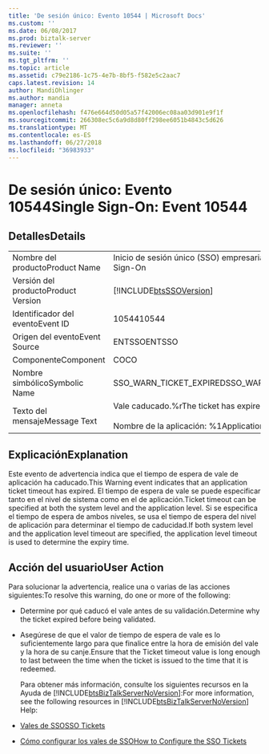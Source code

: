 ```yaml
---
title: 'De sesión único: Evento 10544 | Microsoft Docs'
ms.custom: ''
ms.date: 06/08/2017
ms.prod: biztalk-server
ms.reviewer: ''
ms.suite: ''
ms.tgt_pltfrm: ''
ms.topic: article
ms.assetid: c79e2186-1c75-4e7b-8bf5-f582e5c2aac7
caps.latest.revision: 14
author: MandiOhlinger
ms.author: mandia
manager: anneta
ms.openlocfilehash: f476e664d50d05a57f42006ec08aa03d901e9f1f
ms.sourcegitcommit: 266308ec5c6a9d8d80ff298ee6051b4843c5d626
ms.translationtype: MT
ms.contentlocale: es-ES
ms.lasthandoff: 06/27/2018
ms.locfileid: "36983933"
---
```

# <a name="single-sign-on-event-10544"></a><span data-ttu-id="a2ad2-102">De sesión único: Evento 10544</span><span class="sxs-lookup"><span data-stu-id="a2ad2-102">Single Sign-On: Event 10544</span></span>
## <a name="details"></a><span data-ttu-id="a2ad2-103">Detalles</span><span class="sxs-lookup"><span data-stu-id="a2ad2-103">Details</span></span>  

|                 |                                                            |
|-----------------|------------------------------------------------------------|
|  <span data-ttu-id="a2ad2-104">Nombre del producto</span><span class="sxs-lookup"><span data-stu-id="a2ad2-104">Product Name</span></span>   |                 <span data-ttu-id="a2ad2-105">Inicio de sesión único (SSO) empresarial</span><span class="sxs-lookup"><span data-stu-id="a2ad2-105">Enterprise Single Sign-On</span></span>                  |
| <span data-ttu-id="a2ad2-106">Versión del producto</span><span class="sxs-lookup"><span data-stu-id="a2ad2-106">Product Version</span></span> | [!INCLUDE[btsSSOVersion](../includes/btsssoversion-md.md)] |
|    <span data-ttu-id="a2ad2-107">Identificador del evento</span><span class="sxs-lookup"><span data-stu-id="a2ad2-107">Event ID</span></span>     |                           <span data-ttu-id="a2ad2-108">10544</span><span class="sxs-lookup"><span data-stu-id="a2ad2-108">10544</span></span>                            |
|  <span data-ttu-id="a2ad2-109">Origen del evento</span><span class="sxs-lookup"><span data-stu-id="a2ad2-109">Event Source</span></span>   |                           <span data-ttu-id="a2ad2-110">ENTSSO</span><span class="sxs-lookup"><span data-stu-id="a2ad2-110">ENTSSO</span></span>                           |
|    <span data-ttu-id="a2ad2-111">Componente</span><span class="sxs-lookup"><span data-stu-id="a2ad2-111">Component</span></span>    |                             <span data-ttu-id="a2ad2-112">CO</span><span class="sxs-lookup"><span data-stu-id="a2ad2-112">CO</span></span>                             |
|  <span data-ttu-id="a2ad2-113">Nombre simbólico</span><span class="sxs-lookup"><span data-stu-id="a2ad2-113">Symbolic Name</span></span>  |                  <span data-ttu-id="a2ad2-114">SSO_WARN_TICKET_EXPIRED</span><span class="sxs-lookup"><span data-stu-id="a2ad2-114">SSO_WARN_TICKET_EXPIRED</span></span>                   |
|  <span data-ttu-id="a2ad2-115">Texto del mensaje</span><span class="sxs-lookup"><span data-stu-id="a2ad2-115">Message Text</span></span>   | <span data-ttu-id="a2ad2-116">Vale caducado.%r</span><span class="sxs-lookup"><span data-stu-id="a2ad2-116">The ticket has expired.%r</span></span><br /><br /> <span data-ttu-id="a2ad2-117">Nombre de la aplicación: %1</span><span class="sxs-lookup"><span data-stu-id="a2ad2-117">Application Name: %1</span></span> |

## <a name="explanation"></a><span data-ttu-id="a2ad2-118">Explicación</span><span class="sxs-lookup"><span data-stu-id="a2ad2-118">Explanation</span></span>  
 <span data-ttu-id="a2ad2-119">Este evento de advertencia indica que el tiempo de espera de vale de aplicación ha caducado.</span><span class="sxs-lookup"><span data-stu-id="a2ad2-119">This Warning event indicates that an application ticket timeout has expired.</span></span> <span data-ttu-id="a2ad2-120">El tiempo de espera de vale se puede especificar tanto en el nivel de sistema como en el de aplicación.</span><span class="sxs-lookup"><span data-stu-id="a2ad2-120">Ticket timeout can be specified at both the system level and the application level.</span></span> <span data-ttu-id="a2ad2-121">Si se especifica el tiempo de espera de ambos niveles, se usa el tiempo de espera del nivel de aplicación para determinar el tiempo de caducidad.</span><span class="sxs-lookup"><span data-stu-id="a2ad2-121">If both system level and the application level timeout are specified, the application level timeout is used to determine the expiry time.</span></span>  

## <a name="user-action"></a><span data-ttu-id="a2ad2-122">Acción del usuario</span><span class="sxs-lookup"><span data-stu-id="a2ad2-122">User Action</span></span>  
 <span data-ttu-id="a2ad2-123">Para solucionar la advertencia, realice una o varias de las acciones siguientes:</span><span class="sxs-lookup"><span data-stu-id="a2ad2-123">To resolve this warning, do one or more of the following:</span></span>  

- <span data-ttu-id="a2ad2-124">Determine por qué caducó el vale antes de su validación.</span><span class="sxs-lookup"><span data-stu-id="a2ad2-124">Determine why the ticket expired before being validated.</span></span>  

- <span data-ttu-id="a2ad2-125">Asegúrese de que el valor de tiempo de espera de vale es lo suficientemente largo para que finalice entre la hora de emisión del vale y la hora de su canje.</span><span class="sxs-lookup"><span data-stu-id="a2ad2-125">Ensure that the Ticket timeout value is long enough to last between the time when the ticket is issued to the time that it is redeemed.</span></span>  

  <span data-ttu-id="a2ad2-126">Para obtener más información, consulte los siguientes recursos en la Ayuda de [!INCLUDE[btsBizTalkServerNoVersion](../includes/btsbiztalkservernoversion-md.md)]:</span><span class="sxs-lookup"><span data-stu-id="a2ad2-126">For more information, see the following resources in [!INCLUDE[btsBizTalkServerNoVersion](../includes/btsbiztalkservernoversion-md.md)] Help:</span></span>  

- [<span data-ttu-id="a2ad2-127">Vales de SSO</span><span class="sxs-lookup"><span data-stu-id="a2ad2-127">SSO Tickets</span></span>](../core/sso-tickets.md)  

- [<span data-ttu-id="a2ad2-128">Cómo configurar los vales de SSO</span><span class="sxs-lookup"><span data-stu-id="a2ad2-128">How to Configure the SSO Tickets</span></span>](../core/how-to-configure-the-sso-tickets.md)

